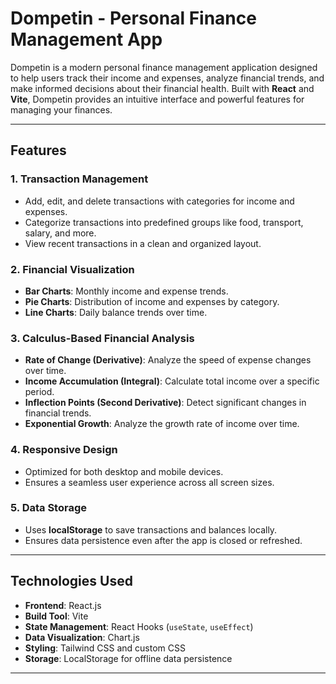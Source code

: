 # Dompetin - Personal Finance Management App

Dompetin is a modern personal finance management application designed to help users track their income and expenses, analyze financial trends, and make informed decisions about their financial health. Built with **React** and **Vite**, Dompetin provides an intuitive interface and powerful features for managing your finances.

---

## Features

### **1. Transaction Management**
- Add, edit, and delete transactions with categories for income and expenses.
- Categorize transactions into predefined groups like food, transport, salary, and more.
- View recent transactions in a clean and organized layout.

### **2. Financial Visualization**
- **Bar Charts**: Monthly income and expense trends.
- **Pie Charts**: Distribution of income and expenses by category.
- **Line Charts**: Daily balance trends over time.

### **3. Calculus-Based Financial Analysis**
- **Rate of Change (Derivative)**: Analyze the speed of expense changes over time.
- **Income Accumulation (Integral)**: Calculate total income over a specific period.
- **Inflection Points (Second Derivative)**: Detect significant changes in financial trends.
- **Exponential Growth**: Analyze the growth rate of income over time.

### **4. Responsive Design**
- Optimized for both desktop and mobile devices.
- Ensures a seamless user experience across all screen sizes.

### **5. Data Storage**
- Uses **localStorage** to save transactions and balances locally.
- Ensures data persistence even after the app is closed or refreshed.

---

## Technologies Used

- **Frontend**: React.js
- **Build Tool**: Vite
- **State Management**: React Hooks (`useState`, `useEffect`)
- **Data Visualization**: Chart.js
- **Styling**: Tailwind CSS and custom CSS
- **Storage**: LocalStorage for offline data persistence

---
